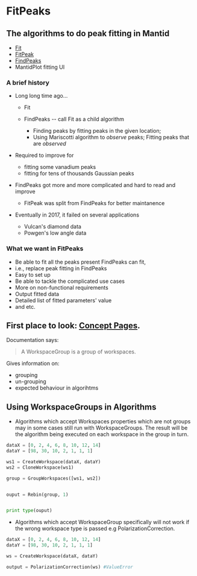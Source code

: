# FitPeaks

## The algorithms to do peak fitting in Mantid

* [Fit](http://docs.mantidproject.org/nightly/algorithms/Fit-v1.html)
* [FitPeak](http://docs.mantidproject.org/nightly/algorithms/FitPeak-v1.html)
* [FindPeaks](http://docs.mantidproject.org/nightly/algorithms/FindPeaks-v1.html)
* MantidPlot fitting UI

### A brief history

* Long long time ago...

  * Fit
  * FindPeaks -- call Fit as a child algorithm
  
    * Finding peaks by fitting peaks in the given location;
    * Using Mariscotti algorithm to *observe* peaks; Fitting peaks that are *observed*
    
* Required to improve for

  * fitting some vanadium peaks
  * fitting for tens of thousands Gaussian peaks
* FindPeaks got more and more complicated and hard to read and improve

  * FitPeak was split from FindPeaks for better maintanence
* Eventually in 2017, it failed on several applications

  * Vulcan's diamond data
  * Powgen's low angle data
 
### What we want in FitPeaks

* Be able to fit all the peaks present FindPeaks can fit,
 * i.e., replace peak fitting in FindPeaks
* Easy to set up
* Be able to tackle the complicated use cases
* More on non-functional requirements
 * Output fitted data
 * Detailed list of fitted parameters' value
 * and etc.

## First place to look: [Concept Pages](http://docs.mantidproject.org/nightly/concepts/WorkspaceGroup.html).

Documentation says:
> A WorkspaceGroup is a group of workspaces.

Gives information on:
* grouping
* un-grouping
* expected behaviour in algorihtms



## Using WorkspaceGroups in Algorithms
* Algorithms which accept Workspaces properties which are not groups may in some cases still run with WorkspaceGroups. The result will be the algorithm being executed on each workspace in the group in turn.
```python
dataX = [0, 2, 4, 6, 8, 10, 12, 14]
dataY = [98, 30, 10, 2, 1, 1, 1]

ws1 = CreateWorkspace(dataX, dataY)
ws2 = CloneWorkspace(ws1)

group = GroupWorkspaces([ws1, ws2])


ouput = Rebin(group, 1)


print type(ouput)
```
* Algorithms which accept WorkspaceGroup specifically will not work if the wrong workspace type is passed e.g PolarizationCorrection.
```python
dataX = [0, 2, 4, 6, 8, 10, 12, 14]
dataY = [98, 30, 10, 2, 1, 1, 1]

ws = CreateWorkspace(dataX, dataY)

output = PolarizationCorrection(ws) #ValueError
```



